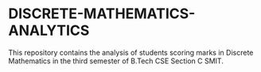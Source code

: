 # DISCRETE-MATHEMATICS-ANALYTICS
This repository contains the analysis of students scoring marks in Discrete Mathematics in the third semester of B.Tech CSE Section C SMIT.
